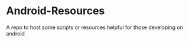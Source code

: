 # Android-Resources
A repo to host some scripts or resources helpful for those developing on android
